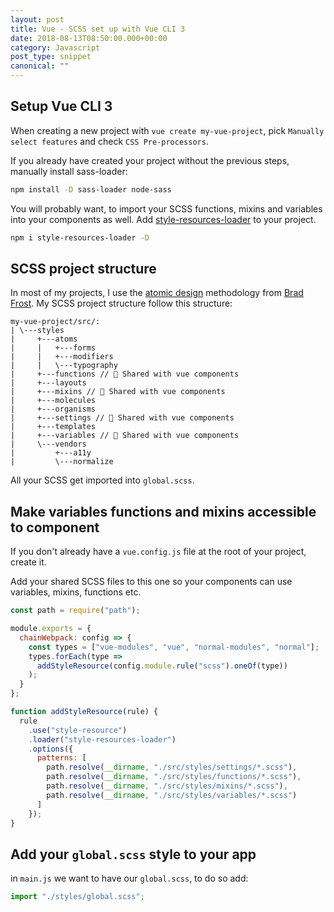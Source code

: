 ```yaml
---
layout: post
title: Vue - SCSS set up with Vue CLI 3
date: 2018-08-13T08:50:00.000+00:00
category: Javascript
post_type: snippet
canonical: ""
---
```


## Setup Vue CLI 3

When creating a new project with `vue create my-vue-project`, pick `Manually select features` and check `CSS Pre-processors`.

If you already have created your project without the previous steps, manually install sass-loader:

```bash
npm install -D sass-loader node-sass
```

You will probably want, to import your SCSS functions, mixins and variables into your components as well. Add [style-resources-loader](https://github.com/yenshih/style-resources-loader) to your project.

```bash
npm i style-resources-loader -D
```

## SCSS project structure

In most of my projects, I use the [atomic design](http://bradfrost.com/blog/post/atomic-web-design/) methodology from [Brad Frost](http://bradfrost.com/). My SCSS project structure follow this structure:

```
my-vue-project/src/:
| \---styles
|     +---atoms
|     |   +---forms
|     |   +---modifiers
|     |   \---typography
|     +---functions // 🚩 Shared with vue components
|     +---layouts
|     +---mixins // 🚩 Shared with vue components
|     +---molecules
|     +---organisms
|     +---settings // 🚩 Shared with vue components
|     +---templates
|     +---variables // 🚩 Shared with vue components
|     \---vendors
|         +---a11y
|         \---normalize
```

All your SCSS get imported into `global.scss`.

## Make variables functions and mixins accessible to component

If you don't already have a `vue.config.js` file at the root of your project, create it.

Add your shared SCSS files to this one so your components can use variables, mixins, functions etc.

```js
const path = require("path");

module.exports = {
  chainWebpack: config => {
    const types = ["vue-modules", "vue", "normal-modules", "normal"];
    types.forEach(type =>
      addStyleResource(config.module.rule("scss").oneOf(type))
    );
  }
};

function addStyleResource(rule) {
  rule
    .use("style-resource")
    .loader("style-resources-loader")
    .options({
      patterns: [
        path.resolve(__dirname, "./src/styles/settings/*.scss"),
        path.resolve(__dirname, "./src/styles/functions/*.scss"),
        path.resolve(__dirname, "./src/styles/mixins/*.scss"),
        path.resolve(__dirname, "./src/styles/variables/*.scss")
      ]
    });
}
```

## Add your `global.scss` style to your app

in `main.js` we want to have our `global.scss`, to do so add:

```js
import "./styles/global.scss";
```
